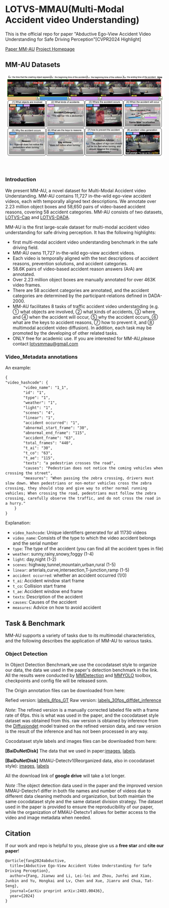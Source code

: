 # LOTVS-MMAU(Multi-Modal Accident video Understanding)

This is the official repo for paper "Abductive Ego-View Accident Video Understanding for Safe Driving Perception"[CVPR2024 Highlight]

[Paper MM-AU](https://arxiv.org/abs/2403.00436)
[Project Homepage](http://www.lotvsmmau.net/)

## MM-AU Datasets

<div align="center">
  <img src="MM-AU.png" width="900"/>
  <div>&nbsp;</div>

  <div>&nbsp;</div>
</div>

### Introduction

We present MM-AU, a novel dataset for Multi-Modal Accident video Understanding. MM-AU contains 11,727 in-the-wild ego-view accident videos, each with temporally aligned text descriptions. We annotate over 2.23 million object boxes and 58,650 pairs of video-based accident reasons, covering 58 accident categories.
MM-AU consists of two datasets, [LOTVS-Cap](https://github.com/JWFangit/LOTVS-CAP) and [LOTVS-DADA](https://github.com/JWFangit/LOTVS-DADA).

MM-AU is the first large-scale dataset for multi-modal accident video understanding for safe driving perception. It has the following highlights:

- first multi-modal accident video understanding benchmark in the safe driving field.
- MM-AU owns 11,727 in-the-wild ego-view accident videos.
- Each video is temporally aligned with the text descriptions of accident reasons, prevention solutions, and accident categories.
- 58.6K pairs of video-based accident reason answers (ArA) are annotated.
- Over 2.23 million object boxes are manually annotated for over 463K video frames.
- There are 58 accident categories are annotated, and the accident categories are determined by the participant-relations defined in DADA-2000.
- MM-AU facilitates 8 tasks of traffic accident video understanding (e.g. ① what objects are involved, ② what kinds of accidents, ③ where and ④ when the accident will occur, ⑤ why the accident occurs, ⑥ what are the keys to accident reasons, ⑦ how to prevent it, and ⑧ multimodal accident video diffusion). In addition, each task may be promoted by the developing of other related tasks.
- ONLY free for academic use.
If you are interested for MM-AU,please contact lotvsmmau@gmail.com

### Video_Metadata annotations

An example:

```
{
"video_hashcode": {
        "video_name": "1_1",
        "id": "1",
        "type": "1",
        "weather": "1",
        "light": "1",
        "scenes": "4",
        "linear": "1",
        "accident occurred": "1",
        "abnormal_start_frame": "30",
        "abnormal_end_frame": "115",
        "accident_frame": "63",
        "total_frames": "440",
        "t_ai": "30",
        "t_co": "63",
        "t_ae": "115",
        "texts": "a pedestrian crosses the road",
        "causes": "Pedestrian does not notice the coming vehicles when crossing the street",
        "measures": "When passing the zebra crossing, drivers must slow down. When pedestrians or non-motor vehicles cross the zebra crossing, they should stop and give way to other normal running vehicles; When crossing the road, pedestrians must follow the zebra crossing, carefully observe the traffic, and do not cross the road in a hurry."
    }
}
```

Explanation:

- `video_hashcode`: Unique identifiers generated for all 11730 videos
- `video_name`: Consists of the type to which the video accident belongs and the serial number
- `type`: The type of the accident (you can find all the accident types in file)
- `weather`: sunny,rainy,snowy,foggy (1-4)
- `light`: day,night (1-2)
- `scenes`: highway,tunnel,mountain,urban,rural (1-5)
- `linear`: arterials,curve,intersection,T-junction,ramp (1-5)
- `accident occurred`: whether an accident occurred (1/0)
- `t_ai`: Accident window start frame
- `t_co`: Collision start frame
- `t_ae`: Accident window end frame
- `texts`: Description of the accident
- `causes`: Causes of the accident
- `measures`: Advice on how to avoid accident

## Task & Benchmark

MM-AU supports a variety of tasks due to its multimodal characteristics, and the following describes the application of MM-AU to various tasks.

### Object Detection

In Object Detection Benchmark,we use the cocodataset style to organize our data, the data we used in the paper's detection benchmark in the link.
All the results were conducted by [MMDetection](https://github.com/open-mmlab/mmdetection) and [MMYOLO](https://github.com/open-mmlab/mmyolo) toolbox, checkpoints and config file will be released sonn.

The Origin annotation files can be downloaded from here:

Refied version: [labels_6fps_GT](https://pan.baidu.com/s/1su8pcIx7GLvCD1qErkJWww?pwd=zfwz)
Raw version: [labels_30fps_diffdet_inference](https://pan.baidu.com/s/1ksUAbb0tdpOSKP87tpYUyA?pwd=gwl7)

*Note*: The refined version is a manually corrected labeled file with a frame rate of 6fps. this is what was used in the paper, and the cocodataset style dataset was obtained from this. raw version is obtained by inference from the [Diffusiondet](https://github.com/ShoufaChen/DiffusionDet) model trained on the refined version data, and raw version is the result of the inference and has not been processed in any way.


Cocodataset style labels and images files can be downloaded from here:

**[BaiDuNetDisk]** The data that we used in paper:[images](https://pan.baidu.com/s/1DQ8wlfte_JcC6MWhAsFZrw?pwd=fvpk), [labels](https://pan.baidu.com/s/1aoca1jCbZf_NErtibY6H7A?pwd=5icc).

**[BaiDuNetDisk]** MMAU-Detectv1(Reorganized data, also in cocodataset style): [images](https://pan.baidu.com/s/1bL4-ZFWcw3B28gBOrjwi7w?pwd=umdw), [labels](https://pan.baidu.com/s/1l777BoN2_z7vvLbqqHYqxA?pwd=y5y1)

All the download link of **google drive** will take a lot longer.

*Note* :The object detection data used in the paper and the improved version MMAU-Detectv1 differ in both file names and number of videos due to different data cleaning methods and organization, but both maintain the same cocodataset style and the same dataset division strategy. The dataset used in the paper is provided to ensure the reproducibility of our paper, while the organization of MMAU-Detectv1 allows for better access to the video and image metadata when needed.


## Citation

If our work and repo is helpful to you, please give us a **free star** and **cite our paper**!

```
@article{fang2024abductive,
  title={Abductive Ego-View Accident Video Understanding for Safe Driving Perception},
  author={Fang, Jianwu and Li, Lei-lei and Zhou, Junfei and Xiao, Junbin and Yu, Hongkai and Lv, Chen and Xue, Jianru and Chua, Tat-Seng},
  journal={arXiv preprint arXiv:2403.00436},
  year={2024}
}
```

